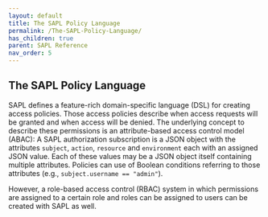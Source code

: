 ```yaml
---
layout: default
title: The SAPL Policy Language
permalink: /The-SAPL-Policy-Language/
has_children: true
parent: SAPL Reference
nav_order: 5
---
```


## The SAPL Policy Language

SAPL defines a feature-rich domain-specific language (DSL) for creating access policies. Those access policies describe when access requests will be granted and when access will be denied. The underlying concept to describe these permissions is an attribute-based access control model (ABAC): A SAPL authorization subscription is a JSON object with the attributes `subject`, `action`, `resource` and `environment` each with an assigned JSON value. Each of these values may be a JSON object itself containing multiple attributes. Policies can use of Boolean conditions referring to those attributes (e.g., `subject.username == "admin"`).

However, a role-based access control (RBAC) system in which permissions are assigned to a certain role and roles can be assigned to users can be created with SAPL as well.